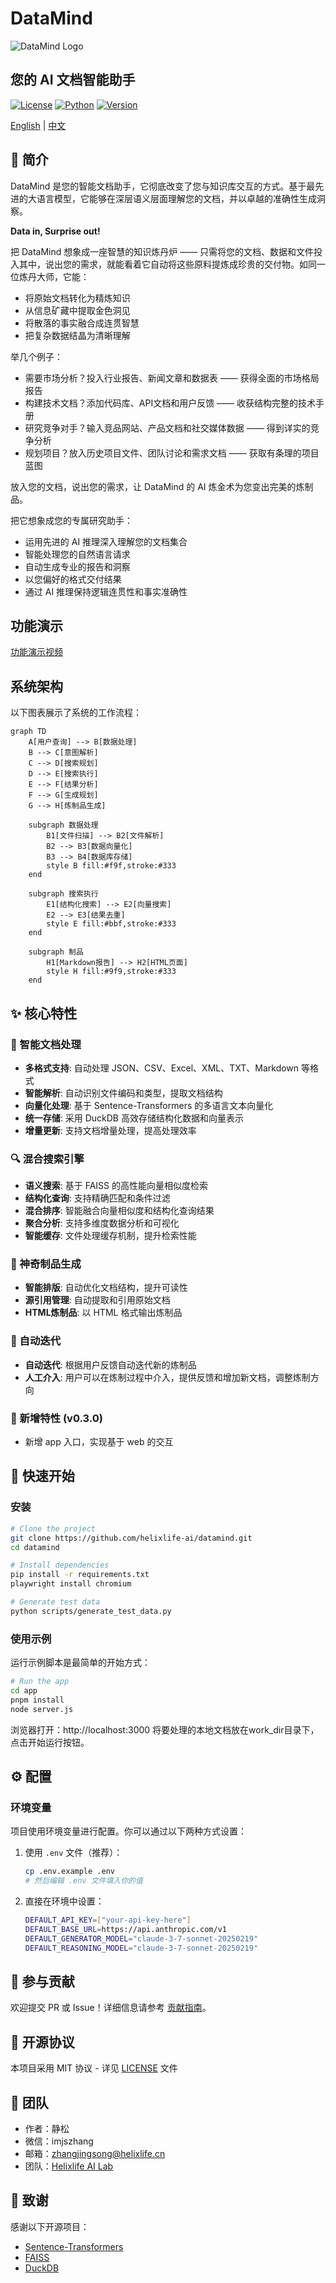 # DataMind

![DataMind Logo](images/logo.png)

## 您的 AI 文档智能助手

[![License](https://img.shields.io/badge/license-MIT-blue.svg)](../LICENSE)
[![Python](https://img.shields.io/badge/python-3.8+-blue.svg)](https://www.python.org)
[![Version](https://img.shields.io/badge/version-0.3.0-green.svg)](https://github.com/helixlife-ai/datamind/releases)

[English](../README.md) | [中文](README_zh.md)

## 📖 简介

DataMind 是您的智能文档助手，它彻底改变了您与知识库交互的方式。基于最先进的大语言模型，它能够在深层语义层面理解您的文档，并以卓越的准确性生成洞察。

**Data in, Surprise out!**

把 DataMind 想象成一座智慧的知识炼丹炉 —— 只需将您的文档、数据和文件投入其中，说出您的需求，就能看着它自动将这些原料提炼成珍贵的交付物。如同一位炼丹大师，它能：
- 将原始文档转化为精炼知识
- 从信息矿藏中提取金色洞见
- 将散落的事实融合成连贯智慧
- 把复杂数据结晶为清晰理解

举几个例子：
- 需要市场分析？投入行业报告、新闻文章和数据表 —— 获得全面的市场格局报告
- 构建技术文档？添加代码库、API文档和用户反馈 —— 收获结构完整的技术手册
- 研究竞争对手？输入竞品网站、产品文档和社交媒体数据 —— 得到详实的竞争分析
- 规划项目？放入历史项目文件、团队讨论和需求文档 —— 获取有条理的项目蓝图

放入您的文档，说出您的需求，让 DataMind 的 AI 炼金术为您变出完美的炼制品。

把它想象成您的专属研究助手：
- 运用先进的 AI 推理深入理解您的文档集合
- 智能处理您的自然语言请求
- 自动生成专业的报告和洞察
- 以您偏好的格式交付结果
- 通过 AI 推理保持逻辑连贯性和事实准确性

## 功能演示

[功能演示视频](https://www.bilibili.com/video/123456/)

## 系统架构

以下图表展示了系统的工作流程：

```mermaid
graph TD
    A[用户查询] --> B[数据处理]
    B --> C[意图解析]
    C --> D[搜索规划]
    D --> E[搜索执行]
    E --> F[结果分析]
    F --> G[生成规划]
    G --> H[炼制品生成]
    
    subgraph 数据处理
        B1[文件扫描] --> B2[文件解析]
        B2 --> B3[数据向量化]
        B3 --> B4[数据库存储]
        style B fill:#f9f,stroke:#333
    end
    
    subgraph 搜索执行
        E1[结构化搜索] --> E2[向量搜索]
        E2 --> E3[结果去重]
        style E fill:#bbf,stroke:#333
    end
    
    subgraph 制品
        H1[Markdown报告] --> H2[HTML页面]
        style H fill:#9f9,stroke:#333
    end
```

## ✨ 核心特性

### 🔄 智能文档处理
- **多格式支持**: 自动处理 JSON、CSV、Excel、XML、TXT、Markdown 等格式
- **智能解析**: 自动识别文件编码和类型，提取文档结构
- **向量化处理**: 基于 Sentence-Transformers 的多语言文本向量化
- **统一存储**: 采用 DuckDB 高效存储结构化数据和向量表示
- **增量更新**: 支持文档增量处理，提高处理效率

### 🔍 混合搜索引擎
- **语义搜索**: 基于 FAISS 的高性能向量相似度检索
- **结构化查询**: 支持精确匹配和条件过滤
- **混合排序**: 智能融合向量相似度和结构化查询结果
- **聚合分析**: 支持多维度数据分析和可视化
- **智能缓存**: 文件处理缓存机制，提升检索性能

### 📝 神奇制品生成
- **智能排版**: 自动优化文档结构，提升可读性
- **源引用管理**: 自动提取和引用原始文档
- **HTML炼制品**: 以 HTML 格式输出炼制品

### 🔄 自动迭代
- **自动迭代**: 根据用户反馈自动迭代新的炼制品
- **人工介入**: 用户可以在炼制过程中介入，提供反馈和增加新文档，调整炼制方向

### 🎨 新增特性 (v0.3.0)
- 新增 app 入口，实现基于 web 的交互

## 🚀 快速开始

### 安装

```bash
# Clone the project
git clone https://github.com/helixlife-ai/datamind.git
cd datamind

# Install dependencies
pip install -r requirements.txt
playwright install chromium

# Generate test data
python scripts/generate_test_data.py
```

### 使用示例

运行示例脚本是最简单的开始方式：

```bash
# Run the app
cd app
pnpm install
node server.js
```
浏览器打开：http://localhost:3000
将要处理的本地文档放在work_dir目录下，点击开始运行按钮。

## ⚙️ 配置

### 环境变量

项目使用环境变量进行配置。你可以通过以下两种方式设置：

1. 使用 `.env` 文件（推荐）：
   ```bash
   cp .env.example .env
   # 然后编辑 .env 文件填入你的值
   ```

2. 直接在环境中设置：
   ```bash
   DEFAULT_API_KEY=["your-api-key-here"]
   DEFAULT_BASE_URL=https://api.anthropic.com/v1
   DEFAULT_GENERATOR_MODEL="claude-3-7-sonnet-20250219"
   DEFAULT_REASONING_MODEL="claude-3-7-sonnet-20250219"
   ```

## 🤝 参与贡献

欢迎提交 PR 或 Issue！详细信息请参考 [贡献指南](CONTRIBUTING.md)。

## 📄 开源协议

本项目采用 MIT 协议 - 详见 [LICENSE](LICENSE) 文件

## 👥 团队

- 作者：静松
- 微信：imjszhang
- 邮箱：zhangjingsong@helixlife.cn
- 团队：[Helixlife AI Lab](https://github.com/helixlife-ai)

## 🙏 致谢

感谢以下开源项目：
- [Sentence-Transformers](https://github.com/UKPLab/sentence-transformers)
- [FAISS](https://github.com/facebookresearch/faiss)
- [DuckDB](https://github.com/duckdb/duckdb)
